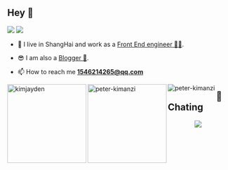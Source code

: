 
## Hey 👋


[![](https://img.shields.io/badge/dynamic/json?label=%E5%BE%AE%E5%8D%9A%E5%85%B3%E6%B3%A8&query=%24.data.totalSubs&url=https%3A%2F%2Fapi.spencerwoo.com%2Fsubstats%2F%3Fsource%3Dweibo%26queryKey%3D2558497932&labelColor=e71f19&color=040000&logo=sina-weibo&longCache=true)](https://weibo.com/u/2706653655)
[![](https://img.shields.io/badge/dynamic/json?color=000000&label=GitHub&query=%24.data.totalSubs&suffix=%20followers&url=https%3A%2F%2Fapi.spencerwoo.com%2Fsubstats%2F%3Fsource%3Dgithub%26queryKey%3Dyihuaxiang)](https://github.com/TIX007)

- 🔭 I live in ShangHai and work as a [Front End engineer 👨‍💻](https://github.com/TIX007). 

- 😎 I am also a [Blogger 📝](http://fengling.xyz).

- 📫 How to reach me **1546214265@qq.com**


<div><img height="180em" align="left" src="https://github-readme-stats.vercel.app/api/top-langs?username=TIX007&show_icons=true&bg_color=75DCF6&locale=en&layout=compact" alt="kimjayden" /><img height="180em" align="left" src="https://github-readme-stats.vercel.app/api?username=TIX007&show_icons=true&title_color=2F80ED&icon_color=F5D42F&text_color=808B96&bg_color=75DCF6&hide=["contribs"]" alt="peter-kimanzi" /></div>

<div><img align="left" src="https://github-readme-streak-stats.herokuapp.com/?user=TIX007&bg_color=75DCF6&" alt="peter-kimanzi" /></div>

## 💬 Chating

	
<div align='middle'>
  <img src='https://cdn.jsdelivr.net/gh/TIX007/TIX007@output/github-contribution-grid-snake.svg#gh-dark-mode-only'/>
</div>
